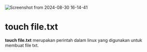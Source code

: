 ![Screenshot from 2024-08-30 16-14-41](https://github.com/user-attachments/assets/5e21a95c-e827-4afc-b80f-bc956f2a09b3)
<p></p>
<H1> touch file.txt</H1>
<b>touch file.txt</b> merupakan perintah dalam linux yang digunakan untuk membuat file txt. 
